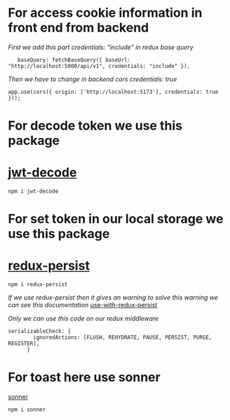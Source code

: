 # For access cookie information in front end from backend

_First we add this part credentials: "include" in redux base query_

```
   baseQuery: fetchBaseQuery({ baseUrl: "http://localhost:5000/api/v1", credentials: "include" }),
```

_Then we have to change in backend cors credentials: true_

```
app.use(cors({ origin: ['http://localhost:5173'], credentials: true }));
```

# For decode token we use this package

# [jwt-decode](https://www.npmjs.com/package/jwt-decode)

```
npm i jwt-decode
```

# For set token in our local storage we use this package

# [redux-persist](https://www.npmjs.com/package/redux-persist)

```
npm i redux-persist
```

_If we use redux-persist then it gives an warning to solve this warning we can see this documentation_
[use-with-redux-persist](https://redux-toolkit.js.org/usage/usage-guide#use-with-redux-persist)

_Only we can use this code on our redux middleware_

```
serializableCheck: {
        ignoredActions: [FLUSH, REHYDRATE, PAUSE, PERSIST, PURGE, REGISTER],
      }
```

# For toast here use sonner

[sonner](https://sonner.emilkowal.ski/getting-started)

```
npm i sonner
```
